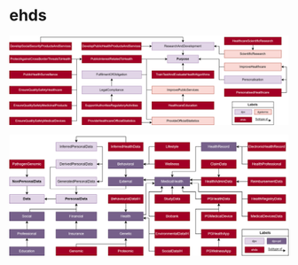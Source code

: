 # ehds

![EHDS purposes](./img/purposes.png "EHDS purpose taxonomy")

![EHDS data](./img/data.png "EHDS data taxonomy")